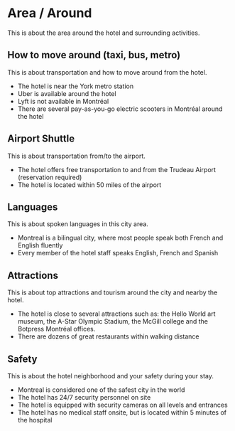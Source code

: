 # Area / Around

This is about the area around the hotel and surrounding activities.

## How to move around (taxi, bus, metro)

This is about transportation and how to move around from the hotel.

- The hotel is near the York metro station
- Uber is available around the hotel
- Lyft is not available in Montréal
- There are several pay-as-you-go electric scooters in Montréal around the hotel

## Airport Shuttle

This is about transportation from/to the airport.

- The hotel offers free transportation to and from the Trudeau Airport (reservation required)
- The hotel is located within 50 miles of the airport

## Languages

This is about spoken languages in this city area.

- Montreal is a bilingual city, where most people speak both French and English fluently
- Every member of the hotel staff speaks English, French and Spanish

## Attractions

This is about top attractions and tourism around the city and nearby the hotel.

- The hotel is close to several attractions such as: the Hello World art museum, the A-Star Olympic Stadium, the McGill college and the Botpress Montréal offices.
- There are dozens of great restaurants within walking distance

## Safety

This is about the hotel neighborhood and your safety during your stay.

- Montreal is considered one of the safest city in the world
- The hotel has 24/7 security personnel on site
- The hotel is equipped with security cameras on all levels and entrances
- The hotel has no medical staff onsite, but is located within 5 minutes of the hospital
